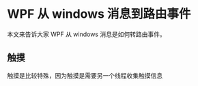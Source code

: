 # WPF 从 windows 消息到路由事件

本文来告诉大家 WPF 从 windows 消息是如何转路由事件。

<!-- more -->
<!-- csdn -->
<!-- 草稿 -->

## 触摸

触摸是比较特殊，因为触摸是需要另一个线程收集触摸信息